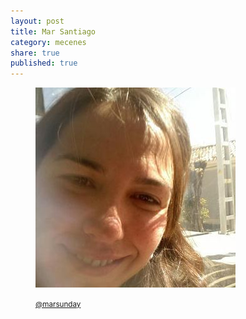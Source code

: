```yaml
---
layout: post
title: Mar Santiago
category: mecenes
share: true
published: true
---
```


<figure class="text-center">
	<img src="/public/img/mar-santiago-mecenes-artinpocket-regular.jpg" alt="Mar Santiago - mecenes d'artipocket/regular" title="Mar Santiago - mecenes d'artipocket/regular">
	<figcaption>
		<p><small><i class="fa fa-twitter"></i> <a href="https://twitter.com/marsunday" title="Mar Santiago (marsunday) a Twitter">@marsunday</a></small></p>
	</figcaption>
</figure>